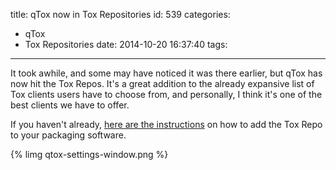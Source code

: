 title: qTox now in Tox Repositories
id: 539
categories:
  - qTox
  - Tox Repositories
date: 2014-10-20 16:37:40
tags:
---

It took awhile, and some may have noticed it was there earlier, but qTox has now hit the Tox Repos. It's a great addition to the already expansive list of Tox clients users have to choose from, and personally, I think it's one of the best clients we have to offer.

<!-- more -->
If you haven't already, [here are the instructions](https://wiki.tox.im/Binaries#Linux) on how to add the Tox Repo to your packaging software.

{% limg qtox-settings-window.png %}
